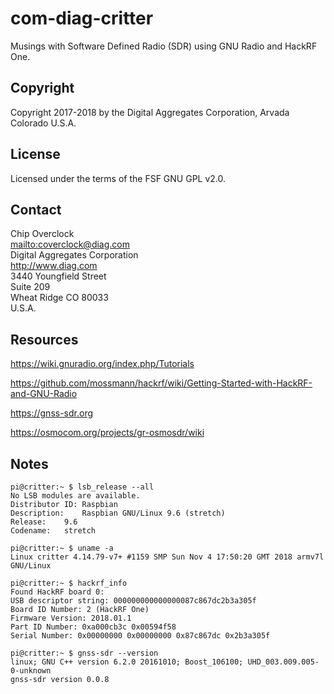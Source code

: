 # com-diag-critter

Musings with Software Defined Radio (SDR) using GNU Radio and HackRF One.

## Copyright

Copyright 2017-2018 by the Digital Aggregates Corporation, Arvada Colorado U.S.A.

## License

Licensed under the terms of the FSF GNU GPL v2.0.

## Contact

Chip Overclock  
<mailto:coverclock@diag.com>  
Digital Aggregates Corporation  
<http://www.diag.com>  
3440 Youngfield Street  
Suite 209  
Wheat Ridge CO 80033  
U.S.A.  

## Resources

<https://wiki.gnuradio.org/index.php/Tutorials>

<https://github.com/mossmann/hackrf/wiki/Getting-Started-with-HackRF-and-GNU-Radio>

<https://gnss-sdr.org>

<https://osmocom.org/projects/gr-osmosdr/wiki>

## Notes

    pi@critter:~ $ lsb_release --all
    No LSB modules are available.
    Distributor ID: Raspbian
    Description:    Raspbian GNU/Linux 9.6 (stretch)
    Release:    9.6
    Codename:   stretch

    pi@critter:~ $ uname -a
    Linux critter 4.14.79-v7+ #1159 SMP Sun Nov 4 17:50:20 GMT 2018 armv7l GNU/Linux

    pi@critter:~ $ hackrf_info
    Found HackRF board 0:
    USB descriptor string: 000000000000000087c867dc2b3a305f
    Board ID Number: 2 (HackRF One)
    Firmware Version: 2018.01.1
    Part ID Number: 0xa000cb3c 0x00594f58
    Serial Number: 0x00000000 0x00000000 0x87c867dc 0x2b3a305f

    pi@critter:~ $ gnss-sdr --version
    linux; GNU C++ version 6.2.0 20161010; Boost_106100; UHD_003.009.005-0-unknown
    gnss-sdr version 0.0.8

